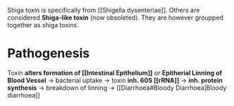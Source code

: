 Shiga toxin is specifically from [[Shigella dysenteriae]]. Others are considered **Shiga-like toxin** (now obsoleted). They are however groupped together as shiga toxins.

# Pathogenesis
Toxin **alters formation of [[Intestinal Epithelium]]** or **Epitherial Linning of Blood Vessel** -> bacterial uptake -> toxin **inh. 60S [[rRNA]]** -> **inh. protein synthesis** -> breakdown of linning -> [[Diarrhoea#Bloody Diarrhoea|Bloody diarrhoea]]